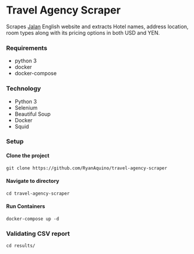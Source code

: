 # Travel Agency Scraper
Scrapes [Jalan](https://www.jalan.net/en/japan_hotels_ryokan/])  English website and extracts Hotel names, address location,
room types along with its pricing options in both USD and YEN.

### Requirements
- python 3
- docker
- docker-compose

### Technology
- Python 3
- Selenium
- Beautiful Soup
- Docker
- Squid

### Setup
#### Clone the project
```
git clone https://github.com/RyanAquino/travel-agency-scraper
```
#### Navigate to directory
```
cd travel-agency-scraper
```

#### Run Containers
```
docker-compose up -d
```

### Validating CSV report
```
cd results/
```
